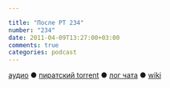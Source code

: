 ```yaml
---

title: "После РТ 234"
number: "234"
date: 2011-04-09T13:27:00+03:00
comments: true
categories: podcast
---
```

[аудио](http://cdn.radio-t.com/rt234post.mp3) ● [пиратский torrent](http://pirates.radio-t.com/torrents/rt234post.mp3.torrent) ● [лог чата](http://chat.radio-t.com/logs/radio-t-234.html) ● [wiki](http://wiki.radio-t.com/%D0%9F%D0%BE%D1%81%D0%BB%D0%B5_%D0%A0%D0%A2_234)<audio src="http://cdn.radio-t.com/rt234post.mp3" preload="none">
